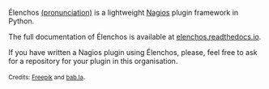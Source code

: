 Élenchos [(pronunciation)](https://s3-eu-west-1.amazonaws.com/com.idmgroup.lab.sounds.prod/el/3/4/6/3468a6ddb94f1b11e8b2d71f6599b24a.mp3) is a lightweight [Nagios](https://www.nagios.org) plugin framework in Python.

The full documentation of Élenchos is available at [elenchos.readthedocs.io](https://elenchos.readthedocs.io).

If you have written a Nagios plugin using Élenchos, please, feel free to ask for a repository for your plugin in this organisation. 

<small>Credits: [Freepik](https://www.freepik.com/icon/checked_2212809) and [bab.la](https://en.bab.la/dictionary/greek-english/%CE%AD%CE%BB%CE%B5%CE%B3%CF%87%CE%BF%CF%82)</small>.

